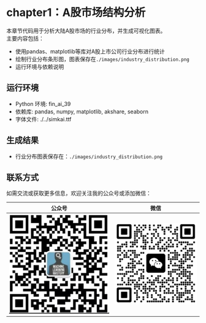 # chapter1：A股市场结构分析

本章节代码用于分析大陆A股市场的行业分布，并生成可视化图表。  
主要内容包括：  
- 使用pandas、matplotlib等库对A股上市公司行业分布进行统计
- 绘制行业分布条形图，图表保存在`./images/industry_distribution.png`
- 运行环境与依赖说明

## 运行环境
- Python 环境: fin_ai_39
- 依赖库: pandas, numpy, matplotlib, akshare, seaborn
- 字体文件: ./../simkai.ttf

## 生成结果
- 行业分布图表保存在：`./images/industry_distribution.png`

## 联系方式

如需交流或获取更多信息，欢迎关注我的公众号或添加微信：

| 公众号 | 微信 |
| :----: | :--: |
| ![](png/gzh.png) | ![](png/wchat.png) |
